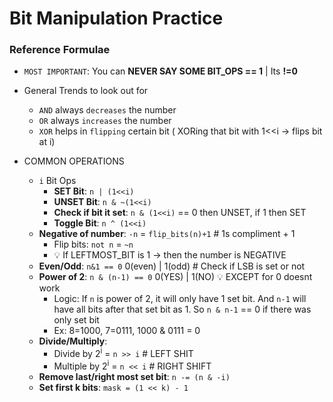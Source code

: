 # Bit Manipulation Practice
### Reference Formulae

- `MOST IMPORTANT`: You can **NEVER SAY SOME BIT_OPS == 1** | Its **!=0**
    
- General Trends to look out for
    - `AND` always `decreases` the number
    - `OR` always `increases` the number
    - `XOR` helps in `flipping` certain bit ( XORing that bit with 1<<i -> flips bit at i)
- COMMON OPERATIONS
    - `i` Bit Ops
        - **SET Bit**: `n | (1<<i)`
        - **UNSET Bit**: `n & ~(1<<i)`
        - **Check if bit it set**: `n & (1<<i)` == 0 then UNSET, if 1 then SET
        - **Toggle Bit**: `n ^ (1<<i)`
    - **Negative of number**: `-n` = `flip_bits(n)+1` # 1s compliment + 1
        - Flip bits: `not n` = `~n`
        - 💡 If LEFTMOST_BIT is 1 -> then the number is NEGATIVE
    - **Even/Odd**: `n&1 == 0` 0(even) | 1(odd) # Check if LSB is set or not
    - **Power of 2**: `n & (n-1) == 0` 0(YES) | 1(NO) 💡 EXCEPT for 0 doesnt work
        - Logic: If `n` is power of 2, it will only have 1 set bit. And `n-1` will have all bits after that set bit as 1. So `n & n-1` == 0 if there was only set bit
        - Ex: 8=1000, 7=0111, 1000 & 0111 = 0
    - **Divide/Multiply**: 
        - Divide by 2<sup>i</sup> = `n >> i` # LEFT SHIT
        - Multiple by 2<sup>i</sup> = `n << i` # RIGHT SHIFT
    - **Remove last/right most set bit**: `n -= (n & -i)`
    - **Set first k bits**: `mask = (1 << k) - 1`
